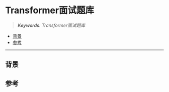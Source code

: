 Transformer面试题库
===
<!--START_SECTION:badge-->
<!--END_SECTION:badge-->
<!--info
date: 2025-09-06 13:48:27
top: false
draft: false
hidden: true
level: 0
tag: []
-->

<!--START_SECTION:keywords-->
> ***Keywords**: Transformer面试题库*
<!--END_SECTION:keywords-->

<!--START_SECTION:paper_title-->
<!--END_SECTION:paper_title-->

<!--START_SECTION:toc-->
- [背景](#背景)
- [参考](#参考)
<!--END_SECTION:toc-->

---

## 背景


## 参考